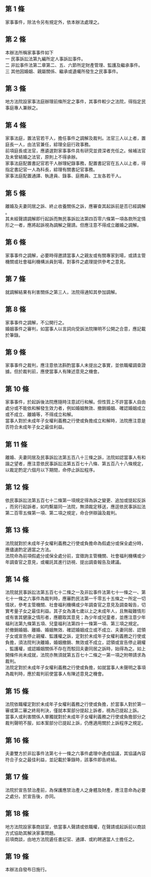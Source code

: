 第 1 條
-------
家事事件，除法令另有規定外，依本辦法處理之。

第 2 條
-------
本辦法所稱家事事件如下  
一  民事訴訟法第九編所定人事訴訟事件。  
二  非訟事件法第二章第二、五、六節所定財產管理、監護及繼承事件。  
三  其他因婚姻、親屬關係、繼承或遺囑所發生之民事事件。

第 3 條
-------
地方法院設家事法庭辦理前條所定之事件，其事件較少之法院，得指定民  
事庭專人兼辦之。

第 4 條
-------
家事法庭，置法官若干人，擔任事件之調解及裁判。法官三人以上者，置  
庭長一人，由法官兼任，綜理全庭行政事務。  
前項庭長或法官，應遴選對家事事件具有研究並資深者充任之。候補法官  
及未曾結婚之法官，原則上不得承辦。  
家事法庭配置書記官若干人辦理紀錄事務，配置書記官在五人以上者，得  
指定書記官一人為科長，綜理有關書記官事務。  
家事法庭配置通譯、執達員、錄事、庭務員、工友各若干人。

第 5 條
-------
離婚及夫妻同居之訴、終止收養關係之訴，應審查其起訴前是否已經調解  
。  
其未經聲請調解即行起訴而無民事訴訟法第四百零六條第一項各款所定情  
形之一者，應將起訴視為調解之聲請。但應注意不得成立離婚之調解。

第 6 條
-------
家事事件之調解，必要時得邀請當事人之親友或有關專家到場，或請主管  
機關或社會福利機構派員到場，對事件之處理提供參考之意見。

第 7 條
-------
就調解結果有利害關係之第三人，法院得通知其參加調解。

第 8 條
-------
家事事件之調解，不公開行之。  
婚姻事件之審判，如當事人以言詞向受訴法院陳明不公開之合意，應記載  
於筆錄。

第 9 條
-------
家事事件之裁判，應注意依法斟酌當事人未提出之事實，並依職權調查證  
據。但於裁判前，應使當事人有陳述意見之機會。

第 10 條
--------
家事事件，於起訴後法院應隨時注意試行和解。但性質上不許當事人自由  
處分或不能依和解發生效力者，例如婚姻無效、撤銷婚姻、確認婚姻成立  
或不成立、離婚等，不得成立和解。  
當事人對於未成年子女權利義務之行使或負擔成立和解時，法院應注意是  
否符合未成年子女之最佳利益。

第 11 條
--------
離婚、夫妻同居及民事訴訟法第五百八十三條之訴，法院如認當事人有和  
諧之望者，應注意依民事訴訟法第五百七十八條、第五百八十八條規定，  
以裁定酌定六個月以下期間，命停止訴訟程序。

第 12 條
--------
依民事訴訟法第五百七十二條第一項規定得為訴之變更、追加或提起反訴  
，而另行起訴者，如均繫屬同一法院，無須裁定移送，應逕依民事訴訟法  
第二百零五條第一項、第二項之規定，命合併辯論及裁判。

第 13 條
--------
法院就對於未成年子女權利義務之行使或負擔命為假處分或保全處分時，  
應儘速酌定適當之方法。  
法院命為前項假處分或保全處分前，宜徵詢主管機關、社會福利機構或少  
年調查官之意見，或囑託其進行訪視、提出調查報告及建議。

第 14 條
--------
法院就民事訴訟法第五百七十二條之一及非訟事件法第七十一條之一、第  
七十一條之六事件為裁判時，應審酌民法第一千零五十五條之一所定一切  
情狀，參考主管機關、社會福利機構或少年調查官之意見及調查報告，切  
實考量子女之最佳利益。其子女為滿七歲以上之未成年人，且無礙難情形  
或有害其健康之情形者，應聽取其意見；為少年或兒童者，並應注意少年  
福利法第九條第五項、兒童福利法第四十一條第一項、第三項之規定。  
於撤銷婚姻、離婚、婚姻無效、確認婚姻成立或不成立、夫妻同居、認領  
子女或宣告停止親權、監護權之訴，定對於未成年子女權利義務之行使或  
負擔，須法院判決離婚，婚姻撤銷、無效或不成立，認領或宣告停止親權  
、監護權，或認婚姻關係不存在而駁回夫妻同居之訴時，始得為之。如上  
開條件尚未成就，法院亦無須就第五百七十二條之一第一項之附帶請求為  
裁判。  
法院定對於未成年子女權利義務之行使或負擔，如就當事人未聲明之事項  
為裁判時，應於裁判前使當事人有陳述意見之機會。

第 15 條
--------
法院依職權定對於未成年子女權利義務之行使或負擔，於當事人對於第一  
審或第二審之終局判決，僅就本案部分提起上訴者，視為已提起上訴。  
當事人或利害關係人單獨就對於未成年子女權利義務之行使或負擔部分之  
裁判聲明不服，如本案部分已提起上訴，仍應適用關於上訴程序之規定。

第 16 條
--------
夫妻雙方於非訟事件法第七十一條之六事件處理中達成協議，其協議內容  
符合子女之最佳利益，並記載於筆錄時，該事件即告終結。

第 17 條
--------
法院於宣告禁治產前，為保護應禁治產人之身體及財產，應注意命為必要  
之處分。於宣告後，亦同。

第 18 條
--------
地方法院設家事商談室，依當事人聲請或依職權，在聲請或起訴前以商談  
方式協助其解決家事問題。  
前項商談，由地方法院遴任書記官、通譯、或約聘適當人士擔任之。

第 19 條
--------
本辦法自發布日施行。

